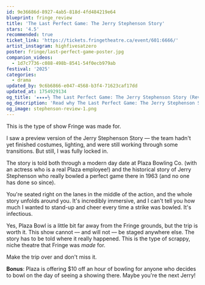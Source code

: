 ```yaml
---
id: 9e36686d-8927-4ab5-818d-4fd484219e64
blueprint: fringe_review
title: 'The Last Perfect Game: The Jerry Stephenson Story'
stars: '4.5'
recommended: true
ticket_link: 'https://tickets.fringetheatre.ca/event/601:6666/'
artist_instagram: highfivesatzero
poster: fringe/last-perfect-game-poster.jpg
companion_videos:
  - 1d7c7736-c088-498b-8541-54f0ecb979ab
festival: '2025'
categories:
  - drama
updated_by: 9c6b6866-e047-4568-b3f4-71623caf17dd
updated_at: 1754929134
og_title: '★★★★½ The Last Perfect Game: The Jerry Stephenson Story (Review by Troy Pavlek)'
og_description: 'Read why The Last Perfect Game: The Jerry Stephenson Story earned ★★★★½ from Troy Pavlek at the 2025 Edmonton International Fringe Festival'
og_image: stephenson-review-1.png
---
```

This is the type of show Fringe was made for.

I saw a preview version of the Jerry Stephenson Story –– the team hadn't yet finished costumes, lighting, and were still working through some transitions. But still, I was fully locked in.

The story is told both through a modern day date at Plaza Bowling Co. (with an actress who is a real Plaza employee!) and the historical story of Jerry Stephenson who really bowled a perfect game there in 1963 (and no one has done so since).

You're seated right on the lanes in the middle of the action, and the whole story unfolds around you. It's incredibly immersive, and I can't tell you how much I wanted to stand-up and cheer every time a strike was bowled. It's infectious.

Yes, Plaza Bowl is a little bit far away from the Fringe grounds, but the trip is worth it. This show cannot –– and will not –– be staged anywhere else. The story has to be told where it really happened. This is the type of scrappy, niche theatre that Fringe was _made_ for.

Make the trip over and don't miss it.

**Bonus**: Plaza is offering $10 off an hour of bowling for anyone who decides to bowl on the day of seeing a showing there. Maybe you're the next Jerry!